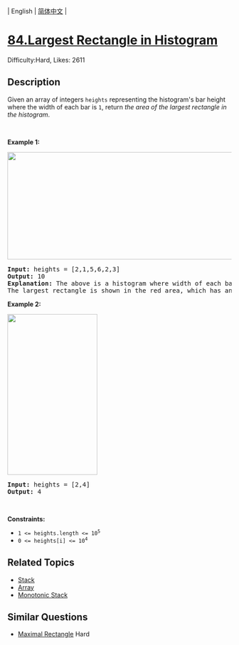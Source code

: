 
| English | [简体中文](problem_zh.md) |

# [84.Largest Rectangle in Histogram](https://leetcode.com/problems/largest-rectangle-in-histogram/)
Difficulty:Hard, Likes: 2611

## Description

<p>Given an array of integers <code>heights</code> representing the histogram&#39;s bar height where the width of each bar is <code>1</code>, return <em>the area of the largest rectangle in the histogram</em>.</p>

<p>&nbsp;</p>
<p><strong class="example">Example 1:</strong></p>
<img alt="" src="https://assets.leetcode.com/uploads/2021/01/04/histogram.jpg" style="width: 522px; height: 242px;" />
<pre>
<strong>Input:</strong> heights = [2,1,5,6,2,3]
<strong>Output:</strong> 10
<strong>Explanation:</strong> The above is a histogram where width of each bar is 1.
The largest rectangle is shown in the red area, which has an area = 10 units.
</pre>

<p><strong class="example">Example 2:</strong></p>
<img alt="" src="https://assets.leetcode.com/uploads/2021/01/04/histogram-1.jpg" style="width: 202px; height: 362px;" />
<pre>
<strong>Input:</strong> heights = [2,4]
<strong>Output:</strong> 4
</pre>

<p>&nbsp;</p>
<p><strong>Constraints:</strong></p>

<ul>
	<li><code>1 &lt;= heights.length &lt;= 10<sup>5</sup></code></li>
	<li><code>0 &lt;= heights[i] &lt;= 10<sup>4</sup></code></li>
</ul>


## Related Topics

- [Stack](https://leetcode.com/tag/stack/)
- [Array](https://leetcode.com/tag/array/)
- [Monotonic Stack](https://leetcode.com/tag/monotonic-stack/)

## Similar Questions

- [Maximal Rectangle](../maximal-rectangle/README_EN.md) Hard 
